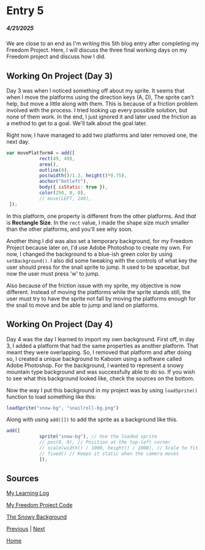# Entry 5
##### 4/21/2025

We are close to an end as I'm writing this 5th blog entry after completing my Freedom Project. Here, I will discuss the three final working days on my Freedom project and discuss how I did.

## Working On Project (Day 3)
Day 3 was when I noticed something off about my sprite. It seems that when I move the platforms using the direction keys (A, D), The sprite can't help, but move a little along with them. This is because of a friction problem involved with the process. I tried looking up every possible solution, but none of them work. In the end, I just ignored it and later used the friction as a method to get to a goal. We'll talk about the goal later.

Right now, I have managed to add two platforms and later removed one, the next day.
```js
var movePlatform4 = add([
            rect(49, 49),
            area(),
            outline(4),
            pos(width()/1.3, height()*0.75),
            anchor("botleft"),
            body({ isStatic: true }),
            color(250, 0, 0),
            // move(LEFT, 240),
 ]);
 ```
 In this platform, one property is different from the other platforms. And _that_ is **Rectangle Size**. In the `rect` value, I made the shape size much smaller than the other platforms, and you'll see why soon.

 Another thing I did was also set a temporary background, for my Freedom Project because later on, I'd use Adobe Photoshop to create my own. For now, I changed the background to a blue-ish green color by using `setBackground()`. I also did some tweaking with the controls of what key the user should press for the snail sprite to jump. It used to be spacebar, but now the user must press 'w' to jump.

 Also because of the friction issue with my sprite, my objective is now different. Instead of moving the platforms while the sprite stands still, the user must try to have the sprite not fall by moving the platforms enough for the snail to move and be able to jump and land on platforms.

 ## Working On Project (Day 4)
 Day 4 was the day I learned to import my own background. First off, in day 3, I added a platform that had the same properties as another platform. That meant they were overlapping. So, I removed that platform and after doing so, I created a unique background to Kaboom using a software called Adobe Photoshop. For the background, I wanted to represent a snowy mountain type background and was successfully able to do so. If you wish to see what this background looked like, check the sources on the bottom.

 Now the way I put this background in my project was by using `loadSprite()` function to load something like this:
 ```js
 loadSprite("snow-bg", "snailroll-bg.png")
```
Along with using `add([])` to add the sprite as a background like this.
```js
add([
            sprite("snow-bg"), // Use the loaded sprite
            // pos(0, 0), // Position at the top-left corner
            // scale(width() / 1000, height() / 1000), // Scale to fit screen (adjust as needed)
            // fixed() // Keeps it static when the camera moves
            ]);
```

## Sources

[My Learning Log](../tool/learning-log.md)

[My Freedom Project Code](../index.html)

[The Snowy Background](../snailroll-bg.png)

[Previous](entry04.md) | [Next](entry06.md)

[Home](../README.md)
